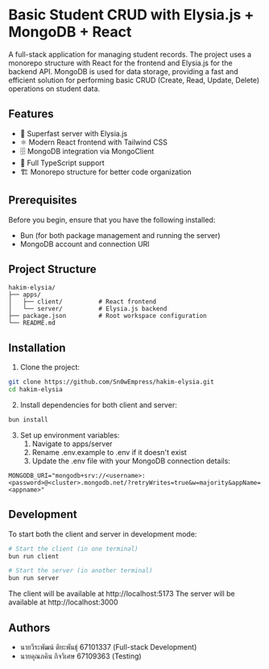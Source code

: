 # Basic Student CRUD with Elysia.js + MongoDB + React
A full-stack application for managing student records. The project uses a monorepo structure with React for the frontend and Elysia.js for the backend API. MongoDB is used for data storage, providing a fast and efficient solution for performing basic CRUD (Create, Read, Update, Delete) operations on student data.

## Features
- 🚀 Superfast server with Elysia.js
- ⚛️ Modern React frontend with Tailwind CSS
- 🗄️ MongoDB integration via MongoClient
- 📜 Full TypeScript support
- 🏗️ Monorepo structure for better code organization

## Prerequisites
Before you begin, ensure that you have the following installed:

- Bun (for both package management and running the server)
- MongoDB account and connection URI

## Project Structure
```
hakim-elysia/
├── apps/
│   ├── client/          # React frontend
│   └── server/          # Elysia.js backend
├── package.json         # Root workspace configuration
└── README.md
```

## Installation
1. Clone the project:
```bash
git clone https://github.com/Sn0wEmpress/hakim-elysia.git
cd hakim-elysia
```

2. Install dependencies for both client and server:
```bash
bun install
```

3. Set up environment variables:
   1. Navigate to apps/server
   2. Rename .env.example to .env if it doesn't exist
   3. Update the .env file with your MongoDB connection details:
```
MONGODB_URI="mongodb+srv://<username>:<password>@<cluster>.mongodb.net/?retryWrites=true&w=majority&appName=<appname>"
```

## Development
To start both the client and server in development mode:

```bash
# Start the client (in one terminal)
bun run client

# Start the server (in another terminal)
bun run server
```

The client will be available at http://localhost:5173
The server will be available at http://localhost:3000

## Authors
- นายวีระพัฒน์ ติยะพันธุ์ 67101337 (Full-stack Development)
- นายคุณภคิน กิจวิเศษ 67109363 (Testing)
